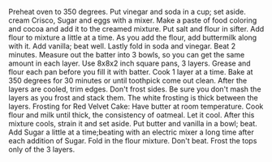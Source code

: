 Preheat oven to 350 degrees. Put vinegar and soda in a cup; set aside.
cream Crisco, Sugar and eggs with a mixer. Make a paste of food coloring and cocoa and add it to the creamed mixture. Put salt and flour in sifter.
Add flour to mixture a little at a time. As you add the flour, add buttermilk along with it. Add vanilla; beat well. Lastly fold in soda and vinegar. Beat 2 minutes. Measure out the batter into 3 bowls, so you can get the same amount in each layer. Use 8x8x2 inch square pans, 3 layers.
Grease and flour each pan before you fill it with batter. Cook 1 layer at a time. Bake at 350 degrees for 30 minutes or until toothpick come out clean. After the layers are cooled, trim edges. Don't frost sides. Be sure you don't mash the layers as you frost and stack them. The white frosting is thick between the layers.
Frosting for Red Velvet Cake: Have butter at room temperature. Cook flour and milk until thick, the consistency of oatmeal. Let it cool. After this mixture cools, strain it and set aside. Put butter and vanilla in a bowl; beat. Add Sugar a little at a time;beating with an electric mixer a long time after each addition of Sugar. Fold in the flour mixture. Don't beat. Frost the tops only of the 3 layers.